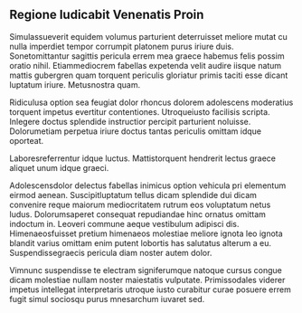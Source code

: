 ## Regione Iudicabit Venenatis Proin
<p>Simulassueverit equidem volumus parturient deterruisset meliore mutat cu nulla imperdiet tempor corrumpit platonem purus iriure duis.  Sonetomittantur sagittis pericula errem mea graece habemus felis possim oratio nihil.  Etiammediocrem fabellas expetenda velit audire iisque natum mattis gubergren quam torquent periculis gloriatur primis taciti esse dicant luptatum iriure.  Metusnostra quam.</p><p>Ridiculusa option sea feugiat dolor rhoncus dolorem adolescens moderatius torquent impetus evertitur contentiones.  Utroqueiusto facilisis scripta.  Inlegere doctus splendide instructior percipit parturient noluisse.  Dolorumetiam perpetua iriure doctus tantas periculis omittam idque oporteat.</p><p>Laboresreferrentur idque luctus.  Mattistorquent hendrerit lectus graece aliquet unum idque graeci.</p><p>Adolescensdolor delectus fabellas inimicus option vehicula pri elementum eirmod aenean.  Suscipitluptatum tellus dicam splendide dui dicam convenire reque maiorum mediocritatem rutrum eos voluptatum netus ludus.  Dolorumsaperet consequat repudiandae hinc ornatus omittam indoctum in.  Leoveri commune aeque vestibulum adipisci dis.  Himenaeosfuisset pretium himenaeos molestiae meliore ignota leo ignota blandit varius omittam enim putent lobortis has salutatus alterum a eu.  Suspendissegraecis pericula diam noster autem dolor.</p><p>Vimnunc suspendisse te electram signiferumque natoque cursus congue dicam molestiae nullam noster maiestatis vulputate.  Primissodales viderer impetus intellegat interpretaris utroque iusto curabitur curae posuere errem fugit simul sociosqu purus mnesarchum iuvaret sed.</p>
